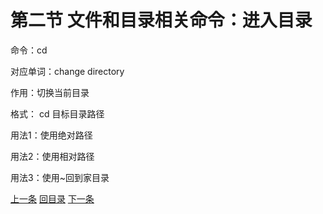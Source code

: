 # 第二节 文件和目录相关命令：进入目录

命令：cd

对应单词：change directory

作用：切换当前目录

格式： cd 目标目录路径

用法1：使用绝对路径

用法2：使用相对路径

用法3：使用~回到家目录

[上一条](verse02-02-mkdir.html) [回目录](verse02-00-index.html) [下一条](verse02-04-ls.html)